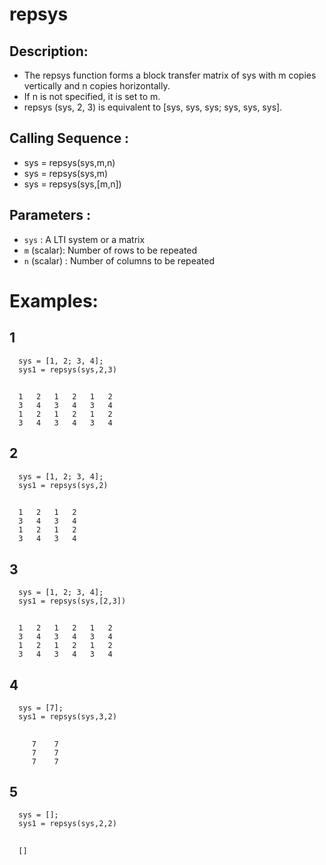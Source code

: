 # repsys
## Description:
- The repsys function forms a block transfer matrix of sys with m copies vertically and n copies horizontally. 
- If n is not specified, it is set to m. 
- repsys (sys, 2, 3) is equivalent to [sys, sys, sys; sys, sys, sys].
## Calling Sequence :
- sys = repsys(sys,m,n)
- sys = repsys(sys,m)
- sys = repsys(sys,[m,n])
## Parameters :
- `sys` : A LTI system or a matrix
- `m` (scalar): Number of rows to be repeated
- `n` (scalar) : Number of columns to be repeated

# Examples:
## 1
      sys = [1, 2; 3, 4];          
      sys1 = repsys(sys,2,3)
##
      1   2   1   2   1   2
      3   4   3   4   3   4
      1   2   1   2   1   2
      3   4   3   4   3   4
## 2
      sys = [1, 2; 3, 4];          
      sys1 = repsys(sys,2)
##
      1   2   1   2   
      3   4   3   4   
      1   2   1   2   
      3   4   3   4   
## 3
      sys = [1, 2; 3, 4];          
      sys1 = repsys(sys,[2,3])
##
      1   2   1   2   1   2
      3   4   3   4   3   4
      1   2   1   2   1   2
      3   4   3   4   3   4
## 4
      sys = [7];          
      sys1 = repsys(sys,3,2)
##
         7    7
         7    7
         7    7
## 5
      sys = [];          
      sys1 = repsys(sys,2,2)  
##
      []

